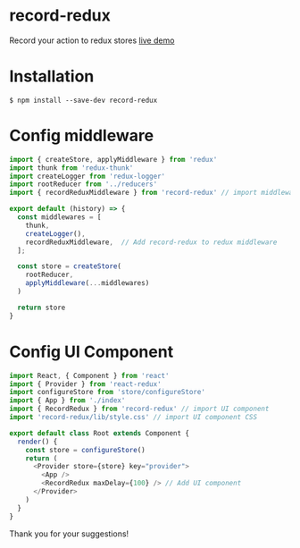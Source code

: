 # record-redux
Record your action to redux stores [live demo](https://ga-mo.github.io/record-redux/)

# Installation
```
$ npm install --save-dev record-redux
```

# Config middleware

```js
import { createStore, applyMiddleware } from 'redux'
import thunk from 'redux-thunk'
import createLogger from 'redux-logger'
import rootReducer from '../reducers'
import { recordReduxMiddleware } from 'record-redux' // import middleware

export default (history) => {
  const middlewares = [
    thunk,
    createLogger(),
    recordReduxMiddleware,  // Add record-redux to redux middleware
  ];

  const store = createStore(
    rootReducer,
    applyMiddleware(...middlewares)
  )

  return store
}

```

# Config UI Component

```js
import React, { Component } from 'react'
import { Provider } from 'react-redux'
import configureStore from 'store/configureStore'
import { App } from './index'
import { RecordRedux } from 'record-redux' // import UI component
import 'record-redux/lib/style.css' // import UI component CSS

export default class Root extends Component {
  render() {
    const store = configureStore()
    return (
      <Provider store={store} key="provider">
        <App />
        <RecordRedux maxDelay={100} /> // Add UI component
      </Provider>
    )
  }
}

```

Thank you for your suggestions!
